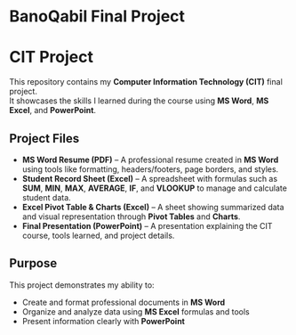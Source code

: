 # BanoQabil Final Project
# CIT Project

This repository contains my **Computer Information Technology (CIT)** final project.  
It showcases the skills I learned during the course using **MS Word**, **MS Excel**, and **PowerPoint**.

##  Project Files
- **MS Word Resume (PDF)** – A professional resume created in **MS Word** using tools like formatting, headers/footers, page borders, and styles.  
- **Student Record Sheet (Excel)** – A spreadsheet with formulas such as **SUM**, **MIN**, **MAX**, **AVERAGE**, **IF**, and **VLOOKUP** to manage and calculate student data.  
- **Excel Pivot Table & Charts (Excel)** – A sheet showing summarized data and visual representation through **Pivot Tables** and **Charts**.  
- **Final Presentation (PowerPoint)** – A presentation explaining the CIT course, tools learned, and project details.

##  Purpose
This project demonstrates my ability to:
- Create and format professional documents in **MS Word**  
- Organize and analyze data using **MS Excel** formulas and tools  
- Present information clearly with **PowerPoint**
